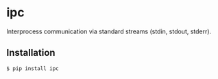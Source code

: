 # ipc

Interprocess communication via standard streams (stdin, stdout, stderr).

## Installation

```
$ pip install ipc
```
